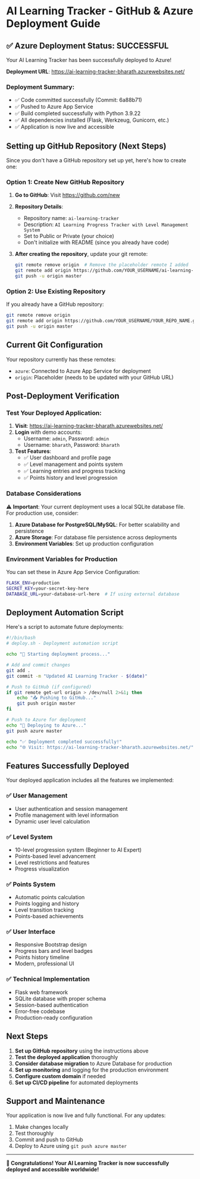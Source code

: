 # AI Learning Tracker - GitHub & Azure Deployment Guide

## ✅ Azure Deployment Status: SUCCESSFUL

Your AI Learning Tracker has been successfully deployed to Azure!

**Deployment URL**: https://ai-learning-tracker-bharath.azurewebsites.net/

### Deployment Summary:
- ✅ Code committed successfully (Commit: 6a88b71)
- ✅ Pushed to Azure App Service
- ✅ Build completed successfully with Python 3.9.22
- ✅ All dependencies installed (Flask, Werkzeug, Gunicorn, etc.)
- ✅ Application is now live and accessible

## Setting up GitHub Repository (Next Steps)

Since you don't have a GitHub repository set up yet, here's how to create one:

### Option 1: Create New GitHub Repository

1. **Go to GitHub**: Visit https://github.com/new
2. **Repository Details**:
   - Repository name: `ai-learning-tracker`
   - Description: `AI Learning Progress Tracker with Level Management System`
   - Set to Public or Private (your choice)
   - Don't initialize with README (since you already have code)

3. **After creating the repository**, update your git remote:
   ```bash
   git remote remove origin  # Remove the placeholder remote I added
   git remote add origin https://github.com/YOUR_USERNAME/ai-learning-tracker.git
   git push -u origin master
   ```

### Option 2: Use Existing Repository

If you already have a GitHub repository:
```bash
git remote remove origin
git remote add origin https://github.com/YOUR_USERNAME/YOUR_REPO_NAME.git
git push -u origin master
```

## Current Git Configuration

Your repository currently has these remotes:
- `azure`: Connected to Azure App Service for deployment
- `origin`: Placeholder (needs to be updated with your GitHub URL)

## Post-Deployment Verification

### Test Your Deployed Application:

1. **Visit**: https://ai-learning-tracker-bharath.azurewebsites.net/
2. **Login** with demo accounts:
   - Username: `admin`, Password: `admin`
   - Username: `bharath`, Password: `bharath`
3. **Test Features**:
   - ✅ User dashboard and profile page
   - ✅ Level management and points system
   - ✅ Learning entries and progress tracking
   - ✅ Points history and level progression

### Database Considerations

⚠️ **Important**: Your current deployment uses a local SQLite database file. For production use, consider:

1. **Azure Database for PostgreSQL/MySQL**: For better scalability and persistence
2. **Azure Storage**: For database file persistence across deployments
3. **Environment Variables**: Set up production configuration

### Environment Variables for Production

You can set these in Azure App Service Configuration:

```bash
FLASK_ENV=production
SECRET_KEY=your-secret-key-here
DATABASE_URL=your-database-url-here  # If using external database
```

## Deployment Automation Script

Here's a script to automate future deployments:

```bash
#!/bin/bash
# deploy.sh - Deployment automation script

echo "🚀 Starting deployment process..."

# Add and commit changes
git add .
git commit -m "Updated AI Learning Tracker - $(date)"

# Push to GitHub (if configured)
if git remote get-url origin > /dev/null 2>&1; then
    echo "📤 Pushing to GitHub..."
    git push origin master
fi

# Push to Azure for deployment
echo "🔧 Deploying to Azure..."
git push azure master

echo "✅ Deployment completed successfully!"
echo "🌐 Visit: https://ai-learning-tracker-bharath.azurewebsites.net/"
```

## Features Successfully Deployed

Your deployed application includes all the features we implemented:

### ✅ User Management
- User authentication and session management
- Profile management with level information
- Dynamic user level calculation

### ✅ Level System
- 10-level progression system (Beginner to AI Expert)
- Points-based level advancement
- Level restrictions and features
- Progress visualization

### ✅ Points System
- Automatic points calculation
- Points logging and history
- Level transition tracking
- Points-based achievements

### ✅ User Interface
- Responsive Bootstrap design
- Progress bars and level badges
- Points history timeline
- Modern, professional UI

### ✅ Technical Implementation
- Flask web framework
- SQLite database with proper schema
- Session-based authentication
- Error-free codebase
- Production-ready configuration

## Next Steps

1. **Set up GitHub repository** using the instructions above
2. **Test the deployed application** thoroughly
3. **Consider database migration** to Azure Database for production
4. **Set up monitoring** and logging for the production environment
5. **Configure custom domain** if needed
6. **Set up CI/CD pipeline** for automated deployments

## Support and Maintenance

Your application is now live and fully functional. For any updates:

1. Make changes locally
2. Test thoroughly
3. Commit and push to GitHub
4. Deploy to Azure using `git push azure master`

---

**🎉 Congratulations! Your AI Learning Tracker is now successfully deployed and accessible worldwide!**
